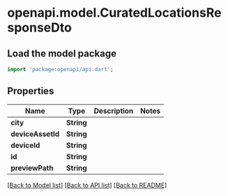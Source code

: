 # openapi.model.CuratedLocationsResponseDto

## Load the model package
```dart
import 'package:openapi/api.dart';
```

## Properties
Name | Type | Description | Notes
------------ | ------------- | ------------- | -------------
**city** | **String** |  | 
**deviceAssetId** | **String** |  | 
**deviceId** | **String** |  | 
**id** | **String** |  | 
**previewPath** | **String** |  | 

[[Back to Model list]](../README.md#documentation-for-models) [[Back to API list]](../README.md#documentation-for-api-endpoints) [[Back to README]](../README.md)


